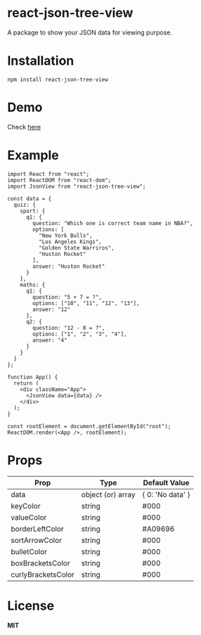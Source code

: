 # react-json-tree-view
A package to show your JSON data for viewing purpose.

# Installation
`npm install react-json-tree-view`

# Demo
Check [here](https://codesandbox.io/s/l4xp0jm399)

# Example

```
import React from "react";
import ReactDOM from "react-dom";
import JsonView from "react-json-tree-view";

const data = {
  quiz: {
    sport: {
      q1: {
        question: "Which one is correct team name in NBA?",
        options: [
          "New York Bulls",
          "Los Angeles Kings",
          "Golden State Warriros",
          "Huston Rocket"
        ],
        answer: "Huston Rocket"
      }
    },
    maths: {
      q1: {
        question: "5 + 7 = ?",
        options: ["10", "11", "12", "13"],
        answer: "12"
      },
      q2: {
        question: "12 - 8 = ?",
        options: ["1", "2", "3", "4"],
        answer: "4"
      }
    }
  }
};

function App() {
  return (
    <div className="App">
      <JsonView data={data} />
    </div>
  );
}

const rootElement = document.getElementById("root");
ReactDOM.render(<App />, rootElement);
```

# Props
| Prop               | Type              | Default Value   |
| ------------------ | ----------------- | --------------- |
| data               | object (or) array | { 0: 'No data' }|
| keyColor           | string            | #000            |
| valueColor         | string            | #000            |
| borderLeftColor    | string            | #A09696         |
| sortArrowColor     | string            | #000            |
| bulletColor        | string            | #000            |
| boxBracketsColor   | string            | #000            |
| curlyBracketsColor | string            | #000            |

# License
**MIT**
